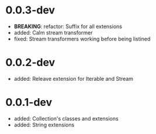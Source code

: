 # 0.0.3-dev

- **BREAKING**: refactor: Suffix for all extensions
- added: Calm stream transformer
- fixed: Stream transformers working before being listined

# 0.0.2-dev
  
- added: Releave extension for Iterable and Stream

# 0.0.1-dev
  
- added: Collection's classes and extensions
- added: String extensions
